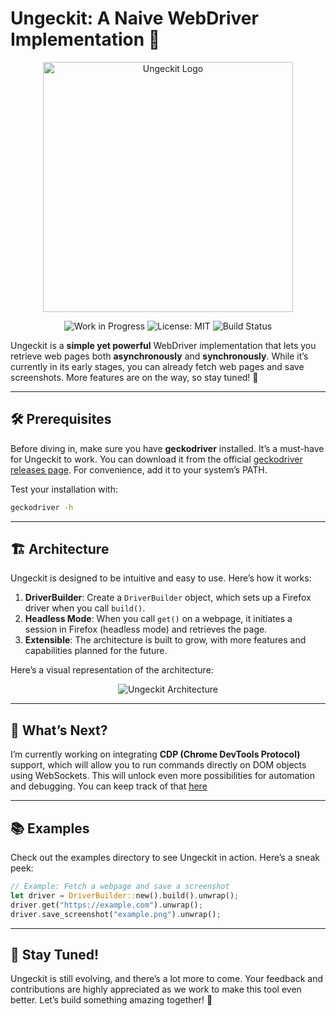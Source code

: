 # Ungeckit: A Naive WebDriver Implementation 🦊

<p align="center">
	<img src="docs/images/ungeckit.png" alt="Ungeckit Logo" width="400"/>
</p>

<p align="center">
	<img src="https://img.shields.io/badge/stability-wip-lightgrey.svg" alt="Work in Progress"/>
	<img src="https://img.shields.io/badge/License-MIT-yellow.svg" alt="License: MIT"/>
	<img src="https://github.com/yyunon/ungeckit/actions/workflows/rust.yml/badge.svg" alt="Build Status"/>
</p>

Ungeckit is a **simple yet powerful** WebDriver implementation that lets you retrieve web pages both **asynchronously** and **synchronously**. While it’s currently in its early stages, you can already fetch web pages and save screenshots. More features are on the way, so stay tuned! 🚀

---

## 🛠️ Prerequisites

Before diving in, make sure you have **geckodriver** installed. It’s a must-have for Ungeckit to work. You can download it from the official [geckodriver releases page](https://github.com/mozilla/geckodriver/releases). For convenience, add it to your system’s PATH.

Test your installation with:
```bash
geckodriver -h
```

---

## 🏗️ Architecture

Ungeckit is designed to be intuitive and easy to use. Here’s how it works:

1. **DriverBuilder**: Create a `DriverBuilder` object, which sets up a Firefox driver when you call `build()`.
2. **Headless Mode**: When you call `get()` on a webpage, it initiates a session in Firefox (headless mode) and retrieves the page.
3. **Extensible**: The architecture is built to grow, with more features and capabilities planned for the future.

Here’s a visual representation of the architecture:
<p align="center">
	<img src="docs/images/arch.png" alt="Ungeckit Architecture"/>
</p>

---

## 🚀 What’s Next?

I’m currently working on integrating **CDP (Chrome DevTools Protocol)** support, which will allow you to run commands directly on DOM objects using WebSockets. This will unlock even more possibilities for automation and debugging. You can keep track of that  [here](https://github.com/yyunon/cdpgen)

---

## 📚 Examples

Check out the examples directory to see Ungeckit in action. Here’s a sneak peek:

```rust
// Example: Fetch a webpage and save a screenshot
let driver = DriverBuilder::new().build().unwrap();
driver.get("https://example.com").unwrap();
driver.save_screenshot("example.png").unwrap();
```

---

## 🌟 Stay Tuned!

Ungeckit is still evolving, and there’s a lot more to come. Your feedback and contributions are highly appreciated as we work to make this tool even better. Let’s build something amazing together! 🎉

